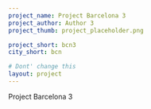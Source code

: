 ```yaml
---
project_name: Project Barcelona 3
project_author: Author 3
project_thumb: project_placeholder.png

project_short: bcn3
city_short: bcn

# Dont' change this
layout: project
---
```


Project Barcelona 3